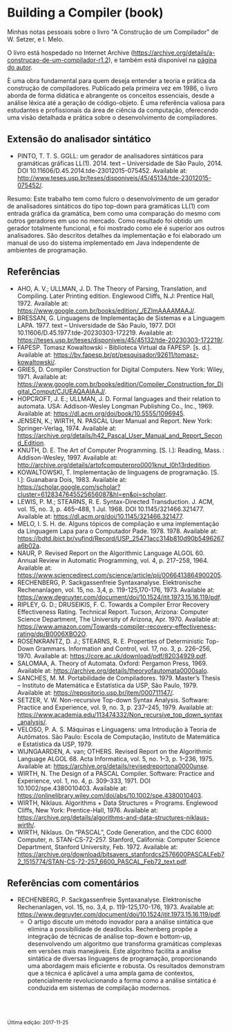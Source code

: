 # Building a Compiler (book)

Minhas notas pessoais sobre o livro "A Construção de um Compilador" de W. Setzer, e I. Melo.

O livro está hospedado no Internet Archive (<https://archive.org/details/a-construcao-de-um-compilador-r1.2>), e também está disponível na [página do autor](https://www.ime.usp.br/~vwsetzer/).

È uma obra fundamental para quem deseja entender a teoria e prática da construção de compiladores. Publicado pela primeira vez em 1986, o livro aborda de forma didática e abrangente os conceitos essenciais, desde a análise léxica até a geração de código-objeto. É uma referência valiosa para estudantes e profissionais da área de ciência da computação, oferecendo uma visão detalhada e prática sobre o desenvolvimento de compiladores.


## Extensão do analisador sintático

* PINTO, T. T. S. GGLL: um gerador de analisadores sintáticos para gramáticas gráficas LL(1). 2014. text – Universidade de São Paulo, 2014. DOI 10.11606/D.45.2014.tde-23012015-075452. Available at: <http://www.teses.usp.br/teses/disponiveis/45/45134/tde-23012015-075452/>.

Resumo: Este trabalho tem como fulcro o desenvolvimento de um gerador de analisadores sintáticos do tipo top-down para gramáticas LL(1) com entrada gráfica da gramática, bem como uma comparação do mesmo com outros geradores em uso no mercado. Como resultado foi obtido um gerador totalmente funcional, e foi mostrado como ele é superior aos outros analisadores. São descritos detalhes da implementação e foi elaborado um manual de uso do sistema implementado em Java independente de ambientes de programação.


## Referências

* AHO, A. V.; ULLMAN, J. D. The Theory of Parsing, Translation, and Compiling. Later Printing edition. Englewood Cliffs, N.J: Prentice Hall, 1972. Available at: https://www.google.com.br/books/edition/_/EZImAAAAMAAJ/.
* BRESSAN, G. Linguagens de Implementação de Sistemas e a Linguagem LAPA. 1977. text – Universidade de São Paulo, 1977. DOI 10.11606/D.45.1977.tde-20230303-172219. Available at: https://teses.usp.br/teses/disponiveis/45/45132/tde-20230303-172219/.
* FAPESP. Tomasz Kowaltowski - Biblioteca Virtual da FAPESP. [s. d.]. Available at: https://bv.fapesp.br/pt/pesquisador/92611/tomasz-kowaltowski/.
* GRIES, D. Compiler Construction for Digital Computers. New York: Wiley, 1971. Available at: https://www.google.com.br/books/edition/Compiler_Construction_for_Digital_Comput/CJUEAQAAIAAJ/.
* HOPCROFT, J. E.; ULLMAN, J. D. Formal languages and their relation to automata. USA: Addison-Wesley Longman Publishing Co., Inc., 1969. Available at: https://dl.acm.org/doi/book/10.5555/1096945.
* JENSEN, K.; WIRTH, N. PASCAL User Manual and Report. New York: Springer-Verlag, 1974. Available at: https://archive.org/details/h42_Pascal_User_Manual_and_Report_Second_Edition.
* KNUTH, D. E. The Art of Computer Programming. [S. l.]: Reading, Mass. : Addison-Wesley, 1997. Available at: http://archive.org/details/artofcomputerpro0001knut_l0h13rdedition.
* KOWALTOWSKI, T. Implementação de linguagens de programação. [S. l.]: Guanabara Dois, 1983. Available at: https://scholar.google.com/scholar?cluster=6128347645525656087&hl=en&oi=scholarr.
* LEWIS, P. M.; STEARNS, R. E. Syntax-Directed Transduction. J. ACM, vol. 15, no. 3, p. 465–488, 1 Jul. 1968. DOI 10.1145/321466.321477. Available at: https://dl.acm.org/doi/10.1145/321466.321477.
* MELO, I. S. H. de. Alguns tópicos de compilação e uma implementação da Linguagem Lapa para o Computador Pade. 1978. 1978. Available at: https://bdtd.ibict.br/vufind/Record/USP_25471acc314b810d90b5496267a6b02a.
* NAUR, P. Revised Report on the Algorithmic Language ALGOL 60. Annual Review in Automatic Programming, vol. 4, p. 217–258, 1964. Available at: https://www.sciencedirect.com/science/article/pii/0066413864900205.
* RECHENBERG, P. Sackgassenfreie Syntaxanalyse. Elektronische Rechenanlagen, vol. 15, no. 3,4, p. 119-125,170-176, 1973. Available at: https://www.degruyter.com/document/doi/10.1524/itit.1973.15.16.119/pdf.
* RIPLEY, G. D.; DRUSEIKIS, F. C. Towards a Compiler Error Recovery Effectiveness Rating. Technical Report. Tucson, Arizona: Computer Science Department, The University of Arizona, Apr. 1970. Available at: https://www.amazon.com/Towards-compiler-recovery-effectiveness-rating/dp/B0006XBO2O.
* ROSENKRANTZ, D. J.; STEARNS, R. E. Properties of Deterministic Top-Down Grammars. Information and Control, vol. 17, no. 3, p. 226–256, 1970. Available at: https://core.ac.uk/download/pdf/82034929.pdf.
* SALOMAA, A. Theory of Automata. Oxford: Pergamon Press, 1969. Available at: https://archive.org/details/theoryofautomata0000salo.
* SANCHES, M. M. Portabilidade de Compiladores. 1979. Master’s Thesis – Instituto de Matemática e Estatística da USP, São Paulo, 1979. Available at: https://repositorio.usp.br/item/000711147/.
* SETZER, V. W. Non-recursive Top-down Syntax Analysis. Software: Practice and Experience, vol. 9, no. 3, p. 237–245, 1979. Available at: https://www.academia.edu/113474332/Non_recursive_top_down_syntax_analysis/.
* VELOSO, P. A. S. Máquinas e Linguagens: uma Introdução à Teoria de Autômatos. São Paulo: Escola de Computação, Instituto de Matemática e Estatística da USP, 1979.
* WIJNGAARDEN, A. van; OTHERS. Revised Report on the Algorithmic Language ALGOL 68. Acta Informatica, vol. 5, no. 1–3, p. 1–236, 1975. Available at: https://archive.org/details/revisedreportona0000unse.
* WIRTH, N. The Design of a PASCAL Compiler. Software: Practice and Experience, vol. 1, no. 4, p. 309–333, 1971. DOI 10.1002/spe.4380010403. Available at: https://onlinelibrary.wiley.com/doi/abs/10.1002/spe.4380010403.
* WIRTH, Niklaus. Algorithms + Data Structures = Programs. Englewood Cliffs, New York: Prentice-Hall, 1976. Available at: https://archive.org/details/algorithms-and-data-structures-niklaus-wirth/.
* WIRTH, Niklaus. On “PASCAL”, Code Generation, and the CDC 6000 Computer, n. STAN-CS-72-257. Stanford, California: Computer Science Department, Stanford University, Feb. 1972. Available at: https://archive.org/download/bitsavers_stanfordcs2576600PASCALFeb72_1515774/STAN-CS-72-257_6600_PASCAL_Feb72_text.pdf.


## Referências com comentários

- RECHENBERG, P. Sackgassenfreie Syntaxanalyse. Elektronische Rechenanlagen, vol. 15, no. 3,4, p. 119-125,170-176, 1973. Available at: https://www.degruyter.com/document/doi/10.1524/itit.1973.15.16.119/pdf.
    - O artigo discute um método inovador para a análise sintática que elimina a possibilidade de deadlocks. Rechenberg propõe a integração de técnicas de análise top-down e bottom-up, desenvolvendo um algoritmo que transforma gramáticas complexas em versões mais manejáveis. Este algoritmo facilita a análise sintática de diversas linguagens de programação, proporcionando uma abordagem mais eficiente e robusta. Os resultados demonstram que a técnica é aplicável a uma ampla gama de contextos, potencialmente revolucionando a forma como a análise sintática é conduzida em sistemas de compilação modernos.



<br><br><br><small>Última edição: 2017-11-25</small>
